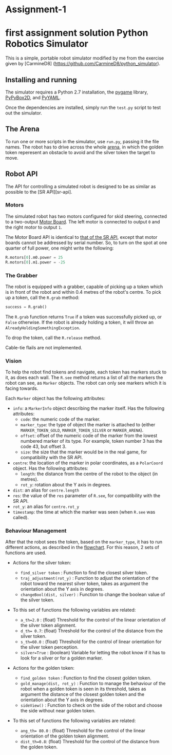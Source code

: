 # Assignment-1
first assignment solution
Python Robotics Simulator 
===========================

This is a simple, portable robot simulator modified by me from the exercise given by [CarmineD8] (https://github.com/CarmineD8/python_simulator).

Installing and running
----------------------

The simulator requires a Python 2.7 installation, the [pygame](http://pygame.org/) library, [PyPyBox2D](https://pypi.python.org/pypi/pypybox2d/2.1-r331), and [PyYAML](https://pypi.python.org/pypi/PyYAML/).

Once the dependencies are installed, simply run the `test.py` script to test out the simulator.

The Arena
-----------------------------

To run one or more scripts in the simulator, use `run.py`, passing it the file names.
The robot has to drive across the whole [arena](Arena.jpg), in which the golden token reperesent an obstacle to avoid and the silver token the target to move. 

Robot API
---------

The API for controlling a simulated robot is designed to be as similar as possible to the [SR API][sr-api].

### Motors ###

The simulated robot has two motors configured for skid steering, connected to a two-output [Motor Board](https://studentrobotics.org/docs/kit/motor_board). The left motor is connected to output `0` and the right motor to output `1`.

The Motor Board API is identical to [that of the SR API](https://studentrobotics.org/docs/programming/sr/motors/), except that motor boards cannot be addressed by serial number. So, to turn on the spot at one quarter of full power, one might write the following:

```python
R.motors[0].m0.power = 25
R.motors[0].m1.power = -25
```

### The Grabber ###

The robot is equipped with a grabber, capable of picking up a token which is in front of the robot and within 0.4 metres of the robot's centre. To pick up a token, call the `R.grab` method:

```python
success = R.grab()
```

The `R.grab` function returns `True` if a token was successfully picked up, or `False` otherwise. If the robot is already holding a token, it will throw an `AlreadyHoldingSomethingException`.

To drop the token, call the `R.release` method.

Cable-tie flails are not implemented.

### Vision ###

To help the robot find tokens and navigate, each token has markers stuck to it, as does each wall. The `R.see` method returns a list of all the markers the robot can see, as `Marker` objects. The robot can only see markers which it is facing towards.

Each `Marker` object has the following attributes:

* `info`: a `MarkerInfo` object describing the marker itself. Has the following attributes:
  * `code`: the numeric code of the marker.
  * `marker_type`: the type of object the marker is attached to (either `MARKER_TOKEN_GOLD`, `MARKER_TOKEN_SILVER` or `MARKER_ARENA`).
  * `offset`: offset of the numeric code of the marker from the lowest numbered marker of its type. For example, token number 3 has the code 43, but offset 3.
  * `size`: the size that the marker would be in the real game, for compatibility with the SR API.
* `centre`: the location of the marker in polar coordinates, as a `PolarCoord` object. Has the following attributes:
  * `length`: the distance from the centre of the robot to the object (in metres).
  * `rot_y`: rotation about the Y axis in degrees.
* `dist`: an alias for `centre.length`
* `res`: the value of the `res` parameter of `R.see`, for compatibility with the SR API.
* `rot_y`: an alias for `centre.rot_y`
* `timestamp`: the time at which the marker was seen (when `R.see` was called).

### Behaviour Management ###
After that the robot sees the token, based on the `marker_type`, it has to run different actions, as described in the [flowchart](flowchart.pdf). For this reason, 2 sets of functions are used.

* Actions for the silver token:
  * `find_silver token` : Function to find the closest silver token.
  * `traj_adjustment(rot_y)` : Function to adjust the orientation of the robot toward the nearest silver token, takes as argument the orientation about the Y axis in degrees.
  * `changeBool(dist, silver)` : Function to change the boolean value of the silver token.
* To this set of functions the following variables are related:
  * `a_th=2.0` : (float) Threshold for the control of the linear orientation of the silver token alignment.
  * `d_th= 0.7`: (float) Threshold for the control of the distance from the silver token.
  * `s_th=60.0` : (float) Threshold for the control of linear orientation for the silver token perception.
  * `silver=True` : (boolean) Variable for letting the robot know if it has to look for a silver or for a golden marker.

* Actions for the golden token:
  * `find_golden token` : Function to find the closest golden token.
  * `gold_manage(dist, rot_y)` : Function to manage the behaviour of the robot when a golden token  is seen in its threshold, takes as argument the distance of the closest golden token and the orientation about the Y axis in degrees.
  * `sideView()` : Function to check on the side  of the robot and choose the side without near golden token.
* To this set of functions the following variables are related:
  * `ang_th= 80.0` : (float) Threshold for the control of the linear orientation of the golden token alignment.
  * `dist_th=0.8`: (float) Threshold for the control of the distance from the golden token.


